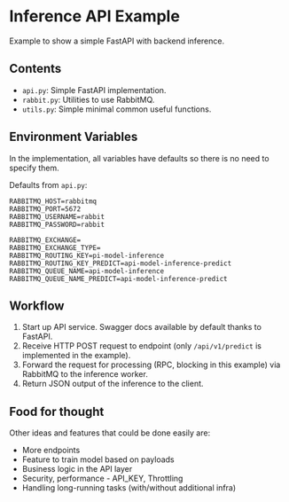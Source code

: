 # Inference API Example

Example to show a simple FastAPI with backend inference.

## Contents

- `api.py`: Simple FastAPI implementation.
- `rabbit.py`: Utilities to use RabbitMQ.
- `utils.py`: Simple minimal common useful functions.

## Environment Variables

In the implementation, all variables have defaults so there is no need to specify them.

Defaults from `api.py`:

```
RABBITMQ_HOST=rabbitmq
RABBITMQ_PORT=5672
RABBITMQ_USERNAME=rabbit
RABBITMQ_PASSWORD=rabbit

RABBITMQ_EXCHANGE=
RABBITMQ_EXCHANGE_TYPE=
RABBITMQ_ROUTING_KEY=pi-model-inference
RABBITMQ_ROUTING_KEY_PREDICT=api-model-inference-predict
RABBITMQ_QUEUE_NAME=api-model-inference
RABBITMQ_QUEUE_NAME_PREDICT=api-model-inference-predict
```

## Workflow

1. Start up API service. Swagger docs available by default thanks to FastAPI.
2. Receive HTTP POST request to endpoint (only `/api/v1/predict` is implemented in the example).
3. Forward the request for processing (RPC, blocking in this example) via RabbitMQ to the inference worker.
4. Return JSON output of the inference to the client.

## Food for thought

Other ideas and features that could be done easily are:

- More endpoints
- Feature to train model based on payloads
- Business logic in the API layer
- Security, performance - API_KEY, Throttling
- Handling long-running tasks (with/without additional infra)